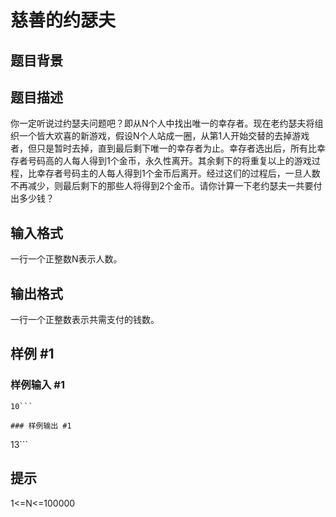 # 慈善的约瑟夫

## 题目背景



## 题目描述

你一定听说过约瑟夫问题吧？即从N个人中找出唯一的幸存者。现在老约瑟夫将组织一个皆大欢喜的新游戏，假设N个人站成一圈，从第1人开始交替的去掉游戏者，但只是暂时去掉，直到最后剩下唯一的幸存者为止。幸存者选出后，所有比幸存者号码高的人每人得到1个金币，永久性离开。其余剩下的将重复以上的游戏过程，比幸存者号码主的人每人得到1个金币后离开。经过这们的过程后，一旦人数不再减少，则最后剩下的那些人将得到2个金币。请你计算一下老约瑟夫一共要付出多少钱？


## 输入格式

一行一个正整数N表示人数。


## 输出格式

一行一个正整数表示共需支付的钱数。


## 样例 #1

### 样例输入 #1
```
10```

### 样例输出 #1

```
13```

## 提示

1<=N<=100000

